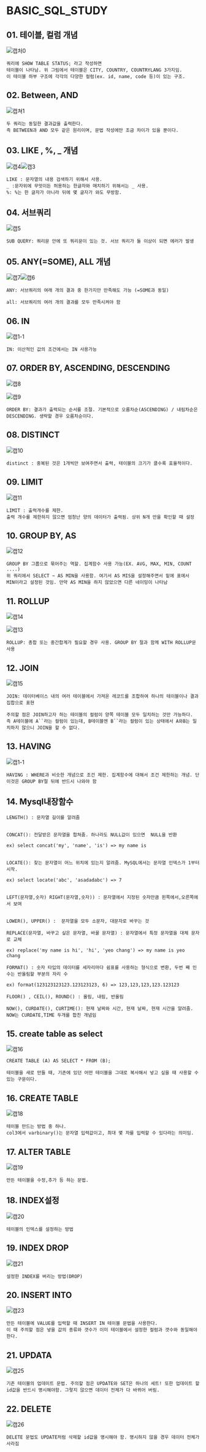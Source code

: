 # BASIC_SQL_STUDY



## 01. 테이블, 컬럼 개념

![캡처0](SQL_study.assets/캡처0.jpg)

```
쿼리에 SHOW TABLE STATUS; 라고 작성하면
테이블이 나타남. 위 그림에서 테이블은 CITY, COUNTRY, COUNTRYLANG 3가지임.
이 테이블 하부 구조에 각각의 다양한 컬럼(ex. id, name, code 등)이 있는 구조.
```



## 02. Between, AND 

![캡쳐1](SQL_study.assets/캡쳐1.png)

```
두 쿼리는 동일한 결과값을 출력한다.
즉 BETWEEN과 AND 모두 같은 원리이며, 문법 작성에만 조금 차이가 있을 뿐이다.
```



## 03. LIKE , %, _ 개념

![캡4](SQL_study.assets/캡4.png)![캡3](SQL_study.assets/캡3.png)

```
LIKE : 문자열의 내용 검색하기 위해서 사용. 
_ :문자위에 무엇이든 허용하는 한글자와 매치하기 위해서는 _ 사용. 
%: %는 한 글자가 아니라 뒤에 몇 글자가 와도 무방함.
```



## 04. 서브쿼리

![캡5](SQL_study.assets/캡5.png)

```
SUB QUERY: 쿼리문 안에 또 쿼리문이 있는 것. 서브 쿼리가 둘 이상이 되면 에러가 발생
```



## 05. ANY(=SOME), ALL 개념

![캡7](SQL_study.assets/캡7-16518248475571.png)![캡6](SQL_study.assets/캡6.png)

```
ANY: 서브쿼리의 여래 개의 결과 중 한가지만 만족해도 가능 (=SOME과 동일)

all: 서브쿼리의 여러 개의 결과를 모두 만족시켜야 함
```



## 06. IN

![캡1-1](SQL_study.assets/캡1-1.png)

```
IN: 이산적인 값의 조건에서는 IN 사용가능
```



## 07. ORDER BY, ASCENDING, DESCENDING

![캡8](SQL_study.assets/캡8.png)

![캡9](SQL_study.assets/캡9.png)

```
ORDER BY: 결과가 출력되는 순서를 조절. 기본적으로 오름차순(ASCENDING) / 내림차순은 DESCENDING. 생략할 경우 오름차순이다.
```



## 08. DISTINCT

![캡10](SQL_study.assets/캡10.png)

```
distinct : 중복된 것은 1개씩만 보여주면서 출력, 테이블의 크기가 클수록 효율적이다.
```



## 09. LIMIT

![캡11](SQL_study.assets/캡11.png)

```
LIMIT : 출력개수를 제한.
출력 개수를 제한하지 않으면 엄청난 양의 데이터가 출력됨. 상위 N개 만을 확인할 때 설정
```



## 10. GROUP BY, AS

![캡12](SQL_study.assets/캡12.png)

```
GROUP BY 그룹으로 묶어주는 역할. 집계함수 사용 가능(EX. AVG, MAX, MIN, COUNT ....)
위 쿼리에서 SELECT ~ AS MIN을 사용함. 여기서 AS MIS을 설정해주면서 밑에 표에서 MIN이라고 설정된 것임. 만약 AS MIN을 하지 않았으면 다른 네이밍이 나타남
```



## 11. ROLLUP

![캡14](SQL_study.assets/캡14.png)

![캡13](SQL_study.assets/캡13.png)

```
ROLLUP: 총합 또는 중간합계가 필요할 경우 사용. GROUP BY 절과 함께 WITH ROLLUP문 사용
```



## 12. JOIN

![캡15](SQL_study.assets/캡15.png)

```
JOIN: 데이터베이스 내의 여러 테이블에서 가져온 레코드를 조합하여 하나의 테이블이나 결과 집합으로 표현

주의할 점은 JOIN하고자 하는 테이블의 컬럼이 양쪽 테이블 모두 일치하는 것만 가능하다. 즉 A테이블에 A``라는 컬럼이 있는데, B테이블엔 B``라는 컬럼이 있는 상태에서 A와B는 일치하지 않으니 JOIN을 할 수 없다.
```



## 13. HAVING

![캡1-1](SQL_study.assets/캡1-1-16518271965252.png)

```
HAVING : WHERE과 비슷한 개념으로 조건 제한. 집계함수에 대해서 조건 제한하는 개념. 단 이것은 GROUP BY절 뒤에 반드시 나와야 함
```



## 14. Mysql내장함수

```
LENGTH() : 문자열 길이를 알려줌


CONCAT(): 전달받은 문자열을 합쳐줌. 하나라도 NULL값이 있으면  NULL을 반환

ex) select concat('my', 'name', 'is') => my name is


LOCATE(): 찾는 문자열이 어느 위치에 있는지 알려줌. MySQL에서는 문자열 인덱스가 1부터 시작.

ex) select locate('abc', 'asadadabc') => 7


LEFT(문자열,숫자) RIGHT(문자열,숫자)) : 문자열에서 지정된 숫자만큼 왼쪽에서,오른쪽에서 보여


LOWER(), UPPER() :  문자열을 모두 소문자, 대문자로 바꾸는 것

REPLACE(문자열, 바꾸고 싶은 문자열, 바꿀 문자열) : 문자열에서 특정 문자열을 대체 문자로 교체

ex) replace('my name is hi', 'hi', 'yeo chang') => my name is yeo chang

FORMAT() : 숫자 타입의 데이터를 세자리마다 쉼표를 사용하는 형식으로 변환, 두번 째 인수는 반올림할 부분의 자리 수

ex) format(123123123123.123123123, 6) => 123,123,123,123.123123 

FLOOR() , CEIL(), ROUND() : 올림, 내림, 반올림

NOW(), CURDATE(), CURTIME(): 현재 날짜와 시간, 현재 날짜, 현재 시간을 알려줌. NOW는 CURDATE,TIME 두개를 합친 개념임
```



## 15. create table as select

![캡16](SQL_study.assets/캡16.png)

```
CREATE TABLE (A) AS SELECT * FROM (B);

테이블을 새로 만들 때, 기존에 있던 어떤 테이블을 그대로 복사해서 넣고 싶을 때 사용할 수 있는 구문이다.
```



## 16. CREATE TABLE

![캡18](SQL_study.assets/캡18.png)

```
테이블 만드는 방법 중 하나.
col3에서 varbinary()는 문자열 입력값이고, 최대 몇 자를 입력할 수 있다라는 의미임.
```



## 17. ALTER TABLE

![캡19](SQL_study.assets/캡19.png)

```
만든 테이블을 수정,추가 등 하는 문법.
```



## 18. INDEX설정

![캡20](SQL_study.assets/캡20.png)

```
테이블의 인덱스를 설정하는 방법
```



## 19. INDEX DROP

![캡21](SQL_study.assets/캡21.png)

```
설정한 INDEX를 버리는 방법(DROP)
```



## 20. INSERT INTO

![캡23](SQL_study.assets/캡23.png)

```
만든 테이블에 VALUE를 입력할 때 INSERT IN 테이블 문법을 사용한다.
이 때 주의할 점은 넣을 값의 종류와 갯수가 이미 테이블에서 설정한 컬럼과 갯수와 동일해야 한다.
```



## 21. UPDATA

![캡25](SQL_study.assets/캡25.png)

```
기존 테이블의 업데이트 문법. 주의할 점은 UPDATE와 SET은 하나의 세트! 또한 업데이트 할 id값을 반드시 명시해야함. 그렇지 않으면 데이터 전체가 다 바뀌어 버림.
```



## 22. DELETE

![캡26](SQL_study.assets/캡26.png)

```
DELETE 문법도 UPDATE처럼 삭제할 id값을 명시해야 함. 명시하지 않을 경우 데이터 전체가 사라짐
```



